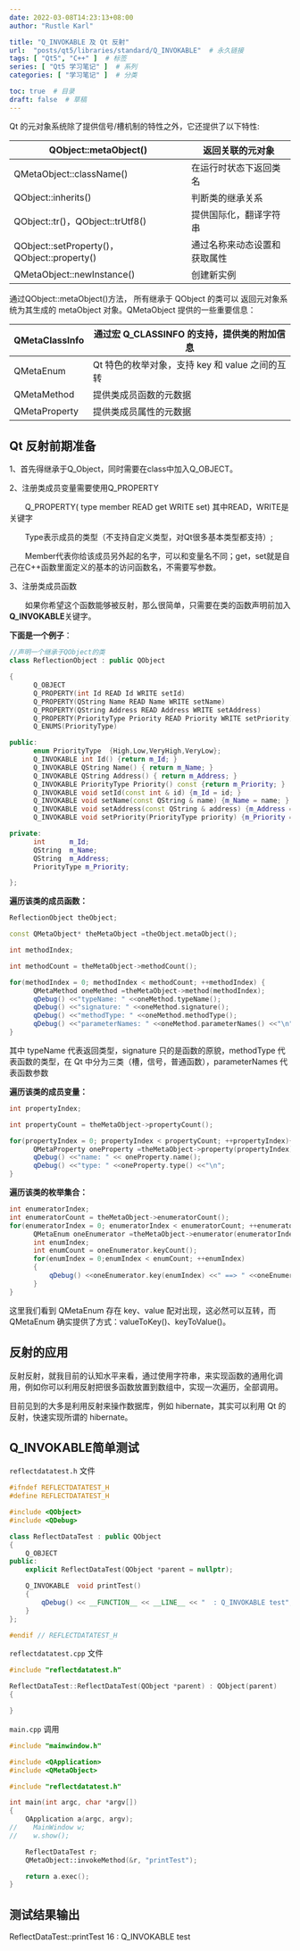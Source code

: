 ```yaml
---
date: 2022-03-08T14:23:13+08:00
author: "Rustle Karl"

title: "Q_INVOKABLE 及 Qt 反射"
url:  "posts/qt5/libraries/standard/Q_INVOKABLE"  # 永久链接
tags: [ "Qt5", "C++" ]  # 标签
series: [ "Qt5 学习笔记" ]  # 系列
categories: [ "学习笔记" ]  # 分类

toc: true  # 目录
draft: false  # 草稿
---
```


Qt 的元对象系统除了提供信号/槽机制的特性之外，它还提供了以下特性:

| QObject::metaObject()                       | 返回关联的元对象             |
| ------------------------------------------- | ---------------------------- |
| QMetaObject::className()                    | 在运行时状态下返回类名       |
| QObject::inherits()                         | 判断类的继承关系             |
| QObject::tr()，QObject::trUtf8()            | 提供国际化，翻译字符串       |
| QObject::setProperty()，QObject::property() | 通过名称来动态设置和获取属性 |
| QMetaObject::newInstance()                  | 创建新实例                   |

通过QObject::metaObject()方法， 所有继承于 QObject 的类可以 返回元对象系统为其生成的 metaObject 对象。QMetaObject 提供的一些重要信息：

| QMetaClassInfo | 通过宏 Q_CLASSINFO 的支持，提供类的附加信息   |
| -------------- | ------------------------------------------- |
| QMetaEnum      | Qt 特色的枚举对象，支持 key 和 value 之间的互转 |
| QMetaMethod    | 提供类成员函数的元数据                      |
| QMetaProperty  | 提供类成员属性的元数据                      |

## Qt 反射前期准备

1、首先得继承于Q_Object，同时需要在class中加入Q_OBJECT。

2、注册类成员变量需要使用Q_PROPERTY

　　Q_PROPERTY( type member READ get WRITE set) 其中READ，WRITE是关键字

　　Type表示成员的类型（不支持自定义类型，对Qt很多基本类型都支持）;

　　Member代表你给该成员另外起的名字，可以和变量名不同；get，set就是自己在C++函数里面定义的基本的访问函数名，不需要写参数。

3、注册类成员函数

　　如果你希望这个函数能够被反射，那么很简单，只需要在类的函数声明前加入**Q_INVOKABLE**关键字。

**下面是一个例子**：

```c++
//声明一个继承于QObject的类
class ReflectionObject : public QObject

{
      Q_OBJECT
      Q_PROPERTY(int Id READ Id WRITE setId)
      Q_PROPERTY(QString Name READ Name WRITE setName)
      Q_PROPERTY(QString Address READ Address WRITE setAddress)
      Q_PROPERTY(PriorityType Priority READ Priority WRITE setPriority)
      Q_ENUMS(PriorityType)

public:
      enum PriorityType  {High,Low,VeryHigh,VeryLow};
      Q_INVOKABLE int Id() {return m_Id; }
      Q_INVOKABLE QString Name() { return m_Name; }
      Q_INVOKABLE QString Address() { return m_Address; }
      Q_INVOKABLE PriorityType Priority() const {return m_Priority; }
      Q_INVOKABLE void setId(const int & id) {m_Id = id; }
      Q_INVOKABLE void setName(const QString & name) {m_Name = name; }
      Q_INVOKABLE void setAddress(const QString & address) {m_Address = address; }
      Q_INVOKABLE void setPriority(PriorityType priority) {m_Priority = priority; }

private:
      int      m_Id;
      QString  m_Name;
      QString  m_Address;
      PriorityType m_Priority;

};
```

**遍历该类的成员函数：**

```c++
ReflectionObject theObject;

const QMetaObject* theMetaObject =theObject.metaObject();

int methodIndex;

int methodCount = theMetaObject->methodCount();

for(methodIndex = 0; methodIndex < methodCount; ++methodIndex) {
      QMetaMethod oneMethod =theMetaObject->method(methodIndex);
      qDebug() <<"typeName: " <<oneMethod.typeName();
      qDebug() <<"signature: " <<oneMethod.signature();
      qDebug() <<"methodType: " <<oneMethod.methodType();
      qDebug() <<"parameterNames: " <<oneMethod.parameterNames() <<"\n";
}
```

其中 typeName 代表返回类型，signature 只的是函数的原貌，methodType 代表函数的类型，在 Qt 中分为三类（槽，信号，普通函数），parameterNames 代表函数参数

**遍历该类的成员变量：**

```c++
int propertyIndex;

int propertyCount = theMetaObject->propertyCount();

for(propertyIndex = 0; propertyIndex < propertyCount; ++propertyIndex){
      QMetaProperty oneProperty =theMetaObject->property(propertyIndex);
      qDebug() <<"name: " << oneProperty.name();
      qDebug() <<"type: " <<oneProperty.type() <<"\n";
}
```

**遍历该类的枚举集合：**

```c++
int enumeratorIndex;
int enumeratorCount = theMetaObject->enumeratorCount();
for(enumeratorIndex = 0; enumeratorIndex < enumeratorCount; ++enumeratorIndex){
      QMetaEnum oneEnumerator =theMetaObject->enumerator(enumeratorIndex);
      int enumIndex;
      int enumCount = oneEnumerator.keyCount();
      for(enumIndex = 0;enumIndex < enumCount; ++enumIndex)
      {
          qDebug() <<oneEnumerator.key(enumIndex) <<" ==> " <<oneEnumerator.value(enumIndex);
      }
}
```

这里我们看到 QMetaEnum 存在 key、value 配对出现，这必然可以互转，而 QMetaEnum 确实提供了方式：valueToKey()、keyToValue()。

## **反射的应用**

反射反射，就我目前的认知水平来看，通过使用字符串，来实现函数的通用化调用，例如你可以利用反射把很多函数放置到数组中，实现一次遍历，全部调用。

目前见到的大多是利用反射来操作数据库，例如 hibernate，其实可以利用 Qt 的反射，快速实现所谓的 hibernate。

## Q_INVOKABLE简单测试

`reflectdatatest.h` 文件

```c++
#ifndef REFLECTDATATEST_H
#define REFLECTDATATEST_H

#include <QObject>
#include <QDebug>

class ReflectDataTest : public QObject
{
    Q_OBJECT
public:
    explicit ReflectDataTest(QObject *parent = nullptr);

    Q_INVOKABLE  void printTest()
    {
        qDebug() << __FUNCTION__ << __LINE__ << "  : Q_INVOKABLE test";
    }
};

#endif // REFLECTDATATEST_H
```

`reflectdatatest.cpp` 文件

```c++
#include "reflectdatatest.h"

ReflectDataTest::ReflectDataTest(QObject *parent) : QObject(parent)
{

}
```

`main.cpp` 调用

```c++
#include "mainwindow.h"

#include <QApplication>
#include <QMetaObject>

#include "reflectdatatest.h"

int main(int argc, char *argv[])
{
    QApplication a(argc, argv);
//    MainWindow w;
//    w.show();

    ReflectDataTest r;
    QMetaObject::invokeMethod(&r, "printTest");

    return a.exec();
}
```

## 测试结果输出

ReflectDataTest::printTest 16 : Q_INVOKABLE test
